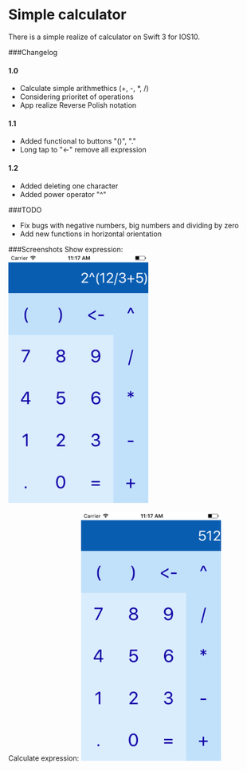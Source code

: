 # Simple calculator
There is a simple realize of calculator on Swift 3 for IOS10. 

###Changelog
#### 1.0
* Calculate simple arithmethics (+, -, *, /) 
* Considering prioritet of operations
* App realize Reverse Polish notation

#### 1.1
* Added functional to buttons "()", "."
* Long tap to "<-" remove all expression

#### 1.2
* Added deleting one character
* Added power operator "^"


###TODO
* Fix bugs with negative numbers, big numbers and dividing by zero
* Add new functions in horizontal orientation

###Screenshots
Show expression:
<img src="https://github.com/maxbach/IOS-Vk-Course/blob/master/Show%20exp.png" alt="alt text" height="500">

Calculate expression:
<img src="https://github.com/maxbach/IOS-Vk-Course/blob/master/Show%20res.png" alt="alt text" height="500">
